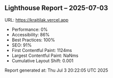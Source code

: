 ## Lighthouse Report – 2025-07-03
URL: https://krajtilak.vercel.app

- Performance: 0%
- Accessibility: 86%
- Best Practices: 100%
- SEO: 91%
- First Contentful Paint: 1124ms
- Largest Contentful Paint: NaNms
- Cumulative Layout Shift: 0.001

Report generated at: Thu Jul  3 20:22:05 UTC 2025
